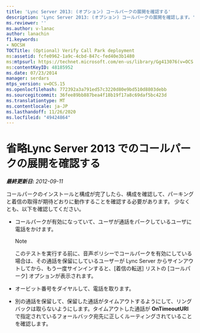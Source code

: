 ```yaml
---
title: 'Lync Server 2013: (オプション) コールパークの展開を確認する'
description: 'Lync Server 2013: (オプション) コールパークの展開を確認します。'
ms.reviewer: ''
ms.author: v-lanac
author: lanachin
f1.keywords:
- NOCSH
TOCTitle: (Optional) Verify Call Park deployment
ms:assetid: fcfe0962-1a9c-4cbd-847c-fed40e3b1480
ms:mtpsurl: https://technet.microsoft.com/en-us/library/Gg413076(v=OCS.15)
ms:contentKeyID: 48185952
ms.date: 07/23/2014
manager: serdars
mtps_version: v=OCS.15
ms.openlocfilehash: 772392a3a791ed57c3220d80e9bd510d8803debb
ms.sourcegitcommit: 36fee89bb887bea4f18b19f17a8c69daf5bc423d
ms.translationtype: MT
ms.contentlocale: ja-JP
ms.lasthandoff: 11/26/2020
ms.locfileid: "49424864"
---
```

# <a name="optional-verify-call-park-deployment-in-lync-server-2013"></a>省略Lync Server 2013 でのコールパークの展開を確認する

<div data-xmlns="http://www.w3.org/1999/xhtml">

<div class="topic" data-xmlns="http://www.w3.org/1999/xhtml" data-msxsl="urn:schemas-microsoft-com:xslt" data-cs="https://msdn.microsoft.com/">

<div data-asp="https://msdn2.microsoft.com/asp">



</div>

<div id="mainSection">

<div id="mainBody">

<span> </span>

_**最終更新日:** 2012-09-11_

コールパークのインストールと構成が完了したら、構成を確認して、パーキングと着信の取得が期待どおりに動作することを確認する必要があります。 少なくとも、以下を確認してください。

  - コールパークが有効になっていて、ユーザが通話をパークしているユーザに電話をかけます。
    
    <div>
    

    > [!NOTE]  
    > このテストを実行する前に、音声ポリシーでコールパークを有効にしている場合は、その通話を保留にしているユーザーが Lync Server からサインアウトしてから、もう一度サインインすると、[着信の転送] リストの [コールパーク] オプションが表示されます。

    
    </div>

  - オービット番号をダイヤルして、電話を取ります。

  - 別の通話を保留して、保留した通話がタイムアウトするようにして、リングバックは取らないようにします。タイムアウトした通話が **OnTimeoutURI** で指定されているフォールバック宛先に正しくルーティングされていることを確認します。

</div>

<span> </span>

</div>

</div>

</div>

